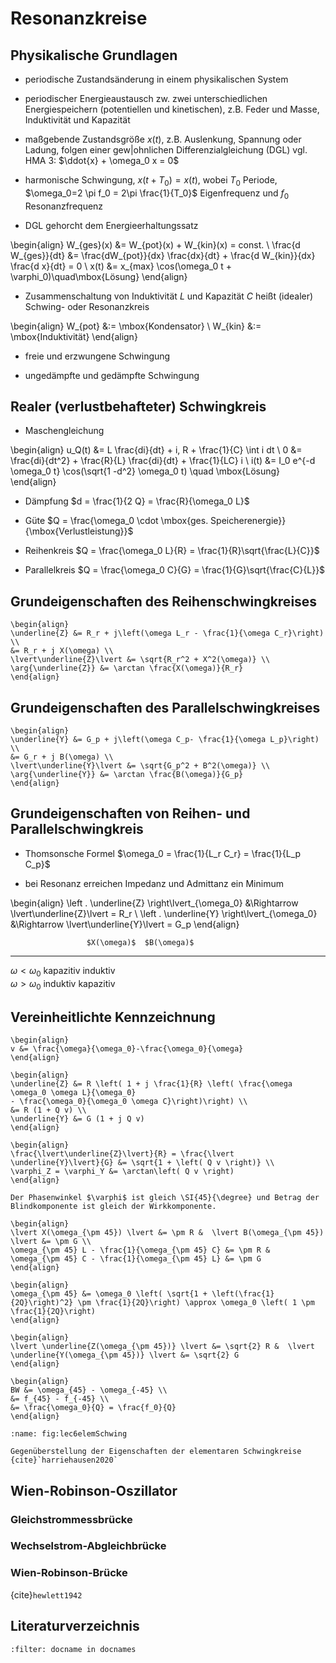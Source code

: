 # Resonanzkreise

## Physikalische Grundlagen

* periodische Zustandsänderung in einem physikalischen System

* periodischer Energieaustausch zw. zwei unterschiedlichen Energiespeichern (potentiellen und kinetischen), z.B. Feder
  und Masse, Induktivität und Kapazität 
  
* maßgebende Zustandsgröße $x(t)$, z.B. Auslenkung, Spannung oder Ladung, folgen einer gew|ohnlichen
  Differenzialgleichung (DGL) vgl. HMA 3: $\ddot{x} + \omega_0 x = 0$

* harmonische Schwingung, $x(t+T_0) = x(t)$, wobei $T_0$ Periode, $\omega_0=2 \pi f_0 = 2\pi \frac{1}{T_0}$
  Eigenfrequenz und $f_0$ Resonanzfrequenz 
  
* DGL gehorcht dem Energieerhaltungssatz

\begin{align}
W_{ges}(x) &= W_{pot}(x) + W_{kin}(x) = const. \\
\frac{d W_{ges}}{dt} &= \frac{dW_{pot}}{dx} \frac{dx}{dt} + \frac{d W_{kin}}{dx} \frac{d x}{dt} = 0 \\
x(t) &= x_{max} \cos(\omega_0 t + \varphi_0)\quad\mbox{Lösung}
\end{align}


* Zusammenschaltung von Induktivität $L$ und Kapazität $C$ heißt (idealer) Schwing- oder Resonanzkreis

\begin{align}
W_{pot} &:= \mbox{Kondensator} \\
W_{kin} &:= \mbox{Induktivität}
\end{align}

* freie und erzwungene Schwingung

* ungedämpfte und gedämpfte Schwingung


## Realer (verlustbehafteter) Schwingkreis

* Maschengleichung

\begin{align}
u_Q(t) &= L \frac{di}{dt} + i\, R + \frac{1}{C} \int i dt  \\
0 &= \frac{di}{dt^2} + \frac{R}{L} \frac{di}{dt} + \frac{1}{LC} i  \\
i(t) &= I_0 e^{-d \omega_0 t} \cos(\sqrt{1 -d^2} \omega_0 t) \quad \mbox{Lösung}
\end{align}

* Dämpfung $d = \frac{1}{2 Q} = \frac{R}{\omega_0 L}$

* Güte $Q = \frac{\omega_0 \cdot \mbox{ges. Speicherenergie}}{\mbox{Verlustleistung}}$

* Reihenkreis $Q = \frac{\omega_0 L}{R} = \frac{1}{R}\sqrt{\frac{L}{C}}$

* Parallelkreis $Q = \frac{\omega_0 C}{G} = \frac{1}{G}\sqrt{\frac{C}{L}}$

## Grundeigenschaften des Reihenschwingkreises

```{admonition} Impedanz
\begin{align}
\underline{Z} &= R_r + j\left(\omega L_r - \frac{1}{\omega C_r}\right) \\
&= R_r + j X(\omega) \\
\lvert\underline{Z}\lvert &= \sqrt{R_r^2 + X^2(\omega)} \\
\arg{\underline{Z}} &= \arctan \frac{X(\omega)}{R_r}
\end{align}
```


## Grundeigenschaften des Parallelschwingkreises

```{admonition} Admittanz
\begin{align}
\underline{Y} &= G_p + j\left(\omega C_p- \frac{1}{\omega L_p}\right) \\
&= G_r + j B(\omega) \\
\lvert\underline{Y}\lvert &= \sqrt{G_p^2 + B^2(\omega)} \\
\arg{\underline{Y}} &= \arctan \frac{B(\omega)}{G_p}
\end{align}
```


## Grundeigenschaften von Reihen- und Parallelschwingkreis

* Thomsonsche Formel $\omega_0 = \frac{1}{L_r C_r} = \frac{1}{L_p C_p}$

* bei Resonanz erreichen Impedanz und Admittanz ein Minimum

\begin{align}
\left . \underline{Z} \right\lvert_{\omega_0} &\Rightarrow \lvert\underline{Z}\lvert = R_r \\
\left . \underline{Y} \right\lvert_{\omega_0} &\Rightarrow \lvert\underline{Y}\lvert = G_p
\end{align}


                     $X(\omega)$  $B(\omega)$  
-------------------  -----------  -----------  
$\omega < \omega_0$   kapazitiv     induktiv   
$\omega > \omega_0$    induktiv    kapazitiv   



## Vereinheitlichte Kennzeichnung

```{admonition} Verstimmung $v$, relative Frequenzabweichung
\begin{align}
v &= \frac{\omega}{\omega_0}-\frac{\omega_0}{\omega}
\end{align}
```

```{admonition} Normierte Darstellung
\begin{align}
\underline{Z} &= R \left( 1 + j \frac{1}{R} \left( \frac{\omega \omega_0 \omega L}{\omega_0}
- \frac{\omega_0}{\omega_0 \omega C}\right)\right) \\
&= R (1 + Q v) \\
\underline{Y} &= G (1 + j Q v)
\end{align}
```

```{admonition} Betrag und Phase
\begin{align}
\frac{\lvert\underline{Z}\lvert}{R} = \frac{\lvert \underline{Y}\lvert}{G} &= \sqrt{1 + \left( Q v \right)} \\
\varphi_Z = \varphi_Y &= \arctan\left( Q v \right)
\end{align}
```

```{admonition} 45$^{\circ}$-, $\frac{\pi}{4}$- oder 3dB-Frequenz 
Der Phasenwinkel $\varphi$ ist gleich \SI{45}{\degree} und Betrag der Blindkomponente ist gleich der Wirkkomponente.

\begin{align}
\lvert X(\omega_{\pm 45}) \lvert &= \pm R &  \lvert B(\omega_{\pm 45}) \lvert &= \pm G \\
\omega_{\pm 45} L - \frac{1}{\omega_{\pm 45} C} &= \pm R &  \omega_{\pm 45} C - \frac{1}{\omega_{\pm 45} L} &= \pm G
\end{align}

\begin{align}
\omega_{\pm 45} &= \omega_0 \left( \sqrt{1 + \left(\frac{1}{2Q}\right)^2} \pm \frac{1}{2Q}\right) \approx \omega_0 \left( 1 \pm \frac{1}{2Q}\right)
\end{align}

\begin{align}
\lvert \underline{Z(\omega_{\pm 45})} \lvert &= \sqrt{2} R &  \lvert \underline{Y(\omega_{\pm 45})} \lvert &= \sqrt{2} G
\end{align}
```

```{admonition} Bandbreite BW (bandwidth)
\begin{align}
BW &= \omega_{45} - \omega_{-45} \\
&= f_{45} - f_{-45} \\
&= \frac{\omega_0}{Q} = \frac{f_0}{Q}
\end{align}
```

```{figure} ../images/class/lec6elemSchwing.pdf
:name: fig:lec6elemSchwing

Gegenüberstellung der Eigenschaften der elementaren Schwingkreise {cite}`harriehausen2020`
```

## Wien-Robinson-Oszillator

### Gleichstrommessbrücke

### Wechselstrom-Abgleichbrücke

### Wien-Robinson-Brücke
{cite}`hewlett1942`


## Literaturverzeichnis

```{bibliography}
:filter: docname in docnames
```
